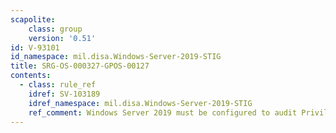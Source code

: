 ```yaml
---
scapolite:
    class: group
    version: '0.51'
id: V-93101
id_namespace: mil.disa.Windows-Server-2019-STIG
title: SRG-OS-000327-GPOS-00127
contents:
  - class: rule_ref
    idref: SV-103189
    idref_namespace: mil.disa.Windows-Server-2019-STIG
    ref_comment: Windows Server 2019 must be configured to audit Privilege U ...
---
```


